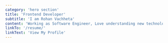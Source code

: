 ```yaml
---
category: 'hero section'
title: 'Frontend Developer'
subtitle: 'I am Rohan Vachheta'
content: 'Working as Software Engineer, Love understanding new technologies fundamental. I have worked with various startups during my collage. startups world always excites me '
linkTo: '/resume/'
linkText: 'View My Profile'
---
```

